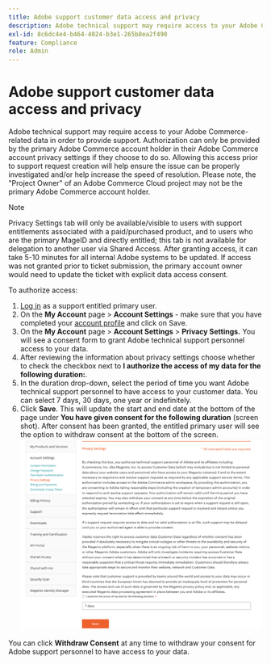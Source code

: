 ```yaml
---
title: Adobe support customer data access and privacy
description: Adobe technical support may require access to your Adobe Commerce-related data in order to provide support. Authorization can only be provided by the primary Adobe Commerce account holder in their Adobe Commerce account privacy settings if they choose to do so. Allowing this access prior to support request creation will help ensure the issue can be properly investigated and/or help increase the speed of resolution. Please note, the "Project Owner" of an Adobe Commerce Cloud project may not be the primary Adobe Commerce account holder.
exl-id: 8c6dc4e4-b464-4024-b3e1-265b8ea2f490
feature: Compliance
role: Admin
---
```

# Adobe support customer data access and privacy

Adobe technical support may require access to your Adobe Commerce-related data in order to provide support. Authorization can only be provided by the primary Adobe Commerce account holder in their Adobe Commerce account privacy settings if they choose to do so. Allowing this access prior to support request creation will help ensure the issue can be properly investigated and/or help increase the speed of resolution. Please note, the "Project Owner" of an Adobe Commerce Cloud project may not be the primary Adobe Commerce account holder.

>[!NOTE]
>
>Privacy Settings tab will only be available/visible to users with support entitlements associated with a paid/purchased product, and to users who are the primary MageID and directly entitled; this tab is not available for delegation to another user via Shared Access. After granting access, it can take 5-10 minutes for all internal Adobe systems to be updated. If access was not granted prior to ticket submission, the primary account owner would need to update the ticket with explicit data access consent.

To authorize access:

1. [Log in](https://account.magento.com/customer/account/login) as a support entitled primary user.
1. On the **My Account** page > **Account Settings** - make sure that you have completed your [account profile](https://account.magento.com/customer/account/edit) and click on Save.
1. On the **My Account** page > **Account Settings** > **Privacy Settings.** You will see a consent form to grant Adobe technical support personnel access to your data.
1. After reviewing the information about privacy settings choose whether to check the checkbox next to **I authorize the access of my data for the following duration:**.
1. In the duration drop-down, select the period of time you want Adobe technical support personnel to have access to your customer data. You can select 7 days, 30 days, one year or indefinitely.
1. Click **Save**. This will update the start and end date at the bottom of the page under **You have given consent for the following duration** (screen shot). After consent has been granted, the entitled primary user will see the option to withdraw consent at the bottom of the screen.
  ![magento-account-privacy-settings.png](assets/magento-account-privacy-settings.png)

You can click **Withdraw Consent** at any time to withdraw your consent for Adobe support personnel to have access to your data.
